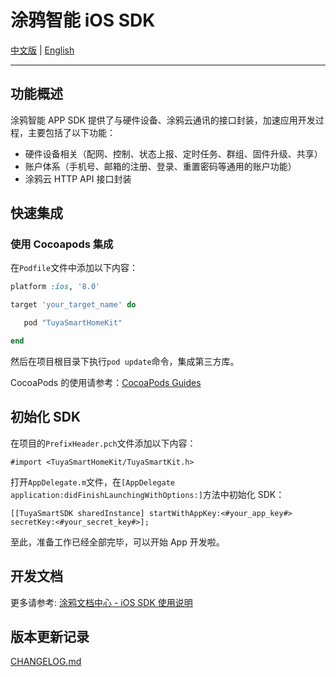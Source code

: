 # 涂鸦智能 iOS SDK

[中文版](README-zh.md) | [English](README.md)

---

## 功能概述

涂鸦智能 APP SDK 提供了与硬件设备、涂鸦云通讯的接口封装，加速应用开发过程，主要包括了以下功能：

* 硬件设备相关（配网、控制、状态上报、定时任务、群组、固件升级、共享）
* 账户体系（手机号、邮箱的注册、登录、重置密码等通用的账户功能）
* 涂鸦云 HTTP API 接口封装

## 快速集成

### 使用 Cocoapods 集成

在`Podfile`文件中添加以下内容：

```ruby
platform :ios, '8.0'

target 'your_target_name' do

   pod "TuyaSmartHomeKit"

end
```

然后在项目根目录下执行`pod update`命令，集成第三方库。

CocoaPods 的使用请参考：[CocoaPods Guides](https://guides.cocoapods.org/)

## 初始化 SDK

在项目的`PrefixHeader.pch`文件添加以下内容：

```objc
#import <TuyaSmartHomeKit/TuyaSmartKit.h>
```

打开`AppDelegate.m`文件，在`[AppDelegate application:didFinishLaunchingWithOptions:]`方法中初始化 SDK：

```objc
[[TuyaSmartSDK sharedInstance] startWithAppKey:<#your_app_key#> secretKey:<#your_secret_key#>];
```

至此，准备工作已经全部完毕，可以开始 App 开发啦。

## 开发文档

更多请参考: [涂鸦文档中心 - iOS SDK 使用说明](https://tuyainc.github.io/tuyasmart_home_ios_sdk_doc/zh-hans/)

## 版本更新记录

[CHANGELOG.md](./CHANGELOG.md)
